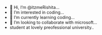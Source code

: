 - 👋 Hi, I’m @itzmeRishita...
- 👀 I’m interested in coding...
- 🌱 I’m currently learning coding...
- 💞️ I’m looking to collaborate with microsoft...
-    student at lovely preofessional university..  

<!---
itzmeRishita/itzmeRishita is a ✨ special ✨ repository because its `README.md` (this file) appears on your GitHub profile.
You can click the Preview link to take a look at your changes.
--->
